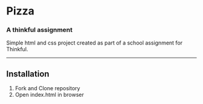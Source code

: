 # Pizza

### A thinkful assignment

Simple html and css project created as part of a school assignment for Thinkful.

---

## Installation

1. Fork and Clone repository
1. Open index.html in browser
